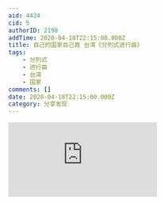 ```yaml
---
aid: 4424
cid: 5
authorID: 2198
addTime: 2020-04-18T22:15:00.000Z
title: 自己的国家自己救 台湾《分列式进行曲》
tags:
    - 分列式
    - 进行曲
    - 台湾
    - 国家
comments: []
date: 2020-04-18T22:15:00.000Z
category: 分享发现
---
```


<div class="videowrapper"><iframe src="https://www.youtube.com/embed/M0TYF_X1XPk" frameborder="0" allow="accelerometer; autoplay; encrypted-media; gyroscope; picture-in-picture" allowfullscreen=""></iframe></div>
